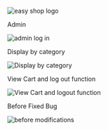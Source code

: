![easy shop logo](https://github.com/Githollywood/easyShop/assets/147069807/39465849-19fa-4888-83c1-a3ff5c1b91cf)


Admin 


![admin log in](https://github.com/Githollywood/easyShop/assets/147069807/546f622c-6818-4f57-8492-fbc55316b782)

Display by category 

![Display by category](https://github.com/Githollywood/easyShop/assets/147069807/30b49f11-0e97-49f3-bfb4-dd144af9231e)

View Cart and log out function

![View Cart and logout function](https://github.com/Githollywood/easyShop/assets/147069807/7ac4da23-80fd-4bfd-b7c9-26daa67785fa)

Before Fixed Bug 

![before modifications](https://github.com/Githollywood/easyShop/assets/147069807/7f795e53-5d5d-4515-830c-7116018962b1)
